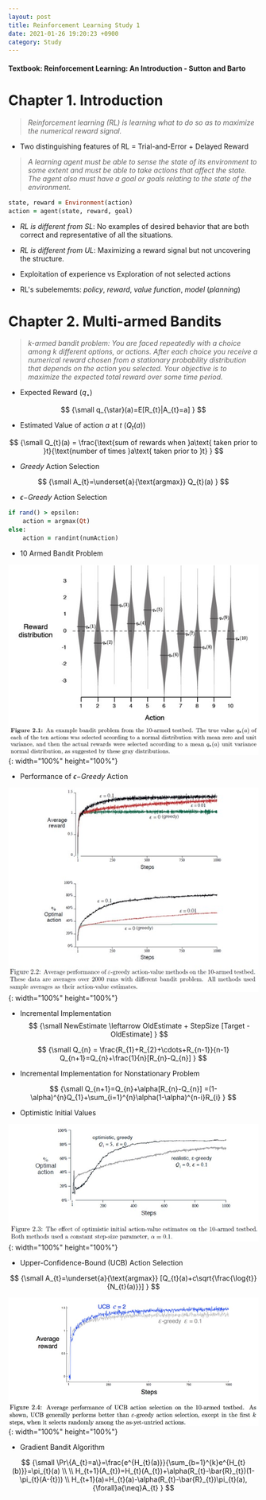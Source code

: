 ```yaml
---
layout: post
title: Reinforcement Learning Study 1
date: 2021-01-26 19:20:23 +0900
category: Study 
---
```

#### Textbook: Reinforcement Learning: An Introduction - Sutton and Barto

# Chapter 1. Introduction
> _Reinforcement learning (RL) is learning what to do so as to maximize the numerical reward signal._

+ Two distinguishing features of RL = Trial-and-Error + Delayed Reward

> _A learning agent must be able to sense the state of its environment to some extent and must be able to take actions that affect the state. The agent also must have a goal or goals relating to the state of the environment._

```ruby
state, reward = Environment(action)
action = agent(state, reward, goal)
```

+ _RL is different from SL_: No examples of desired behavior that are both correct and representative of all the situations.

+ _RL is different from UL_: Maximizing a reward signal but not uncovering the structure.

+ Exploitation of experience vs Exploration of not selected actions

+ RL's subelememts: _policy_, _reward_, _value function_, _model_ (_planning_)


# Chapter 2. Multi-armed Bandits
> _k-armed bandit problem: You are faced repeatedly with a choice among k different options, or actions. After each choice you receive a numerical reward chosen from a stationary probability distribution that depends on the action you selected. Your objective is to maximize the expected total reward over some time period._

+ Expected Reward ($q_{\star}$)

$$ 
{\small
q_{\star}(a)=E[R_{t}|A_{t}=a] 
}
$$

+ Estimated Value of action $a$ at $t$ ($Q_{t}(a)$)

$$
{\small
Q_{t}(a) = \frac{\text{sum of rewards when }a\text{ taken prior to }t}{\text{number of times }a\text{ taken prior to }t}
}
$$

+ _Greedy_ Action Selection

$$
{\small
A_{t}=\underset{a}{\text{argmax}} Q_{t}(a)
}
$$

+ $\epsilon-$_Greedy_ Action Selection

```ruby
if rand() > epsilon:
	action = argmax(Qt)
else:
	action = randint(numAction)
```

+ 10 Armed Bandit Problem

![](/Figs/RL_Sutton/Ch2/10ArmedBandit.jpg){: width="100%" height="100%"}


+ Performance of $\epsilon-$_Greedy_ Action 

![](/Figs/RL_Sutton/Ch2/EpsGreedy.jpg){: width="100%" height="100%"}


+ Incremental Implementation
$$
{\small
NewEstimate \leftarrow OldEstimate + StepSize [Target - OldEstimate]
}
$$

$$
{\small
Q_{n} = \frac{R_{1}+R_{2}+\cdots+R_{n-1}}{n-1}
Q_{n+1}=Q_{n}+\frac{1}{n}[R_{n}-Q_{n}]
}
$$

+ Incremental Implementation for Nonstationary Problem

$$
{\small
Q_{n+1}=Q_{n}+\alpha[R_{n}-Q_{n}] 
       =(1-\alpha)^{n}Q_{1}+\sum_{i=1}^{n}\alpha(1-\alpha)^{n-i}R_{i}
}
$$


+ Optimistic Initial Values

![](/Figs/RL_Sutton/Ch2/OptInitial.jpg){: width="100%" height="100%"}


+ Upper-Confidence-Bound (UCB) Action Selection

$$
{\small
A_{t}=\underset{a}{\text{argmax}} [Q_{t}(a)+c\sqrt{\frac{\log{t}}{N_{t}(a)}}]
}
$$

![](/Figs/RL_Sutton/Ch2/UCB.jpg){: width="100%" height="100%"}

+ Gradient Bandit Algorithm

$$
{\small
\Pr\{A_{t}=a\}=\frac{e^{H_{t}(a)}}{\sum_{b=1}^{k}e^{H_{t}(b)}}=\pi_{t}(a)
\\
\\
H_{t+1}(A_{t})=H_{t}(A_{t})+\alpha(R_{t}-\bar{R}_{t})(1-\pi_{t}(A-{t})) \\
H_{t+1}(a)=H_{t}(a)-\alpha(R_{t}-\bar{R}_{t})\pi_{t}(a),   {\forall}a{\neq}A_{t} 
}
$$
